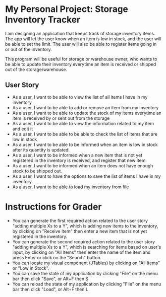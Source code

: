 # My Personal Project: Storage Inventory Tracker

I am designing an application that keeps track of storage inventory items. The app will let the user know when an item
is low in stock, and the user will be able to set the limit. The user will also be able to register items going in
or out of the inventory.

This program will be useful for storage or warehouse owner, who wants to be able to update their inventory everytime
an item is received or shipped out of the storage/warehouse.

## User Story
-  As a user, I want to be able to view the list of all items I have in my inventory
-  As a user, I want to be able to add or remove an item from my inventory
-  As a user, I want to be able to update the stock of my items everytime an item is received by or sent out from the
   storage
-  As a user, I want to be able to view the information related to my item and edit it
-  As a user, I want to be able to be able to check the list of items that are low in stock
-  As a user, I want to be able to be informed when an item is low in stock after its quantity is updated.
-  As a user, I want to be informed when a new item that is not yet registered in the inventory is received, and
   register that new item.
-  As a user, I want to be informed when an item does not have enough stock to be shipped out.
-  As a user, I want to have the options to save the list of items I have in my inventory.
-  As a user, I want to be able to load my inventory from file

# Instructions for Grader
- You can generate the first required action related to the user story "adding multiple Xs to a Y", which is adding
  new items to the inventory, by clicking on "Receive Item" then enter a new item that is not yet registered in the
  inventory.
- You can generate the second required action related to the user story "adding multiple Xs to a Y", which is searching
  for items based on user's input, by clicking on "All Items" then enter the name of the item and press Enter or click
  on the "Search" button.
- You can locate my visual component (JTables) by clicking on "All Items" or "Low in Stock".
- You can save the state of my application by clicking "File" on the menu bar then click "Save", or Alt+F then S
- You can reload the state of my application by clicking "File" on the menu bar then click "Load", or Alt+F then L